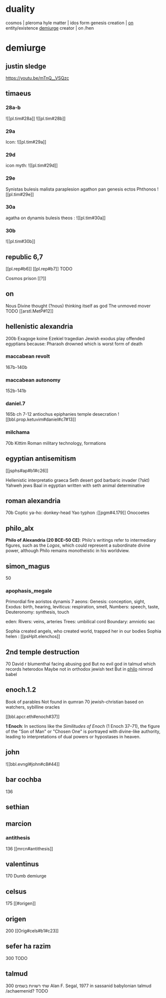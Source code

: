 
# duality
cosmos | pleroma
hyle matter | idos form
genesis creation | [on](on) entity/existence
[demiurge](#demiurge) creator | on /hen
# demiurge

## justin sledge
https://youtu.be/mTnQ__VSQzc
## timaeus
### 28a-b
![[pl.tim#28a]]
![[pl.tim#28b]]
### 29a
Icon:
![[pl.tim#29a]]
### 29d
icon myth:
![[pl.tim#29d]]
### 29e
Synistas bulesis malista paraplesion agathon pan genesis ectos Phthonos
![[pl.tim#29e]]
### 30a
agatha on dynamis bulesis theos :
![[pl.tim#30a]]
### 30b
![[pl.tim#30b]]
## republic 6,7
[[pl.rep#b6]]
[[pl.rep#b7]]
TODO

Cosmos prison
[[?]]
## on
Nous
Divine thought (?nous) thinking itself as god 
The unmoved mover 
TODO
[[arstl.MetP#12]]
## hellenistic alexandria
200b Exagoge koine Ezekiel tragedian
Jewish exodus play offended egyptians because:
Pharaoh drowned which is worst form of death 
### maccabean revolt
167b-140b
### maccabean autonomy
152b-141b
### daniel.7
165b ch 7-12 antiochus epiphanies temple desecration 
![[bbl.prop.ketuvim#daniel#c7#13]]
### milchama
70b
Kittim
Roman military technology, formations
## egyptian antisemitism
[[jsphs#ap#b1#c26]]

Hellenistic interpretatio graeca
Seth desert god barbaric invader (?skt) 
Yahweh jews
Baal in egyptian written with seth animal determinative
## roman alexandria
70b
Coptic ya-ho: donkey-head
Yao typhon :[[pgm#4.179]]
Onocoetes
## philo_alx
**Philo of Alexandria (20 BCE–50 CE)**: Philo's writings refer to intermediary figures, such as the _Logos_, which could represent a subordinate divine power, although Philo remains monotheistic in his worldview.
## simon_magus
50
### apophasis_megale
Primordial fire
aoristos dynamis
7 aeons: 
Genesis: conception, sight,
Exodus: birth, hearing,
leviticus: respiration, smell,
Numbers: speech, taste, 
Deuteronomy: synthesis, touch

eden:
Rivers: veins, arteries
Trees: umbilical cord
Boundary: amniotic sac

Sophia created angels, who created world, trapped her in our bodies
Sophia helen
: [[psHplt.elenchos]]
## 2nd temple destruction
70 
David r blumenthal facing abusing god
But no evil god in talmud which records heterodox
Maybe not in orthodox jewish text
But in [philo](#philo_alx) nimrod babel
## enoch.1.2
Book of parables
Not found in qumran
70 jewish-christian based on watchers, sybilline oracles

[[bbl.apcr.eth#enoch#37]]

**1 Enoch**: In sections like the _Similitudes of Enoch_ (1 Enoch 37–71), the figure of the "Son of Man" or "Chosen One" is portrayed with divine-like authority, leading to interpretations of dual powers or hypostases in heaven.
## john
![[bbl.evngl#john#c8#44]]
## bar cochba
136
## sethian
## marcion
### antithesis
136 
[[mrcn#antithesis]]
## valentinus
170 
Dumb demiurge
## celsus
175
[[#origen]]
## origen
200 
[[Orig#cels#b1#c23]]
## sefer ha razim
300 
TODO
## talmud
300
שתי רשויות בשמים
Alan F. Segal, 1977
in sassanid babylonian talmud
/achaemenid?
TODO
